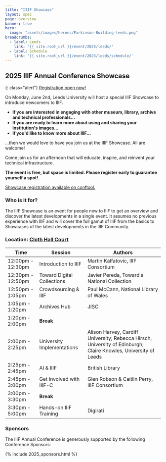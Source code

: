 ```yaml
---
title: "IIIF Showcase"
layout: spec
page: overview
banner: true 
hero:
  image: "assets/images/heroes/Parkinson-Building-leeds.png"
breadcrumbs:
  - label: Leeds
    link: '{{ site.root_url }}/event/2025/leeds/'
  - label: Schedule
    link: '{{ site.root_url }}/event/2025/leeds/schedule/'
---
```


## 2025 IIIF Annual Conference Showcase

{: class="alert"}
[Registration open now!][registration]

On Monday, June 2nd, Leeds University will host a special IIIF Showcase to introduce newcomers to IIIF.

* **If you are interested in engaging with other museum, library, archive and technical professionals...**
* **If you are ready to learn more about using and sharing your institution's images...**
* **If you'd like to know more about IIIF...**

...then we would love to have you join us at the IIIF Showcase. All are welcome!

Come join us for an afternoon that will educate, inspire, and reinvent your technical infrastructure. 

**The event is free, but space is limited. Please register early to guarantee yourself a spot!**. 

[Showcase registration available on conftool.][registration]

### Who is it for?

The IIIF Showcase is an event for people new to IIIF to get an overview and discover the latest developments in a single event. It assumes no previous experience with IIIF and will cover the full gamut of IIIF from the basics to Showcases of the latest developments in the IIIF Community.

### Location: [Cloth Hall Court](https://www.google.com/maps?cid=12127083503648639179)
<table class="api-table">
    <thead>
        <tr>
            <th>Time</th>
            <th>Session</th>
            <th>Authors</th>
        </tr>
    </thead>
    <tbody>
        <tr>
            <td>12:00pm - 12:30pm</td>
            <td>Introduction to IIIF</td>
            <td>Martin Kalfatovic, IIIF Consortium</td>
        </tr>
        <tr>
            <td>12:30pm - 12:50pm</td>
            <td>Toward Digital Collections</td>
            <td>Javier Pereda, Toward a National Collection</td>
        </tr>
        <tr>
            <td>12:50pm - 1:05pm</td>
            <td>Crowdsourcing & IIIF</td>
            <td>Paul McCann, National Library of Wales</td>
        </tr>
        <tr>
            <td>1:05pm - 1:20pm</td>
            <td>Archives Hub</td>
            <td>JISC</td>
        </tr>
        <tr>
            <td>1:20pm - 2:00pm</td>
            <td colspan="2"><b>Break</b></td>
        </tr>
        <tr>
            <td>2:00pm - 2:25pm</td>
            <td>University Implementations</td>
            <td>Alison Harvey, Cardiff University; Rebecca Hirsch, University of Edinburgh; Claire Knowles, University of Leeds</td>
        </tr>
        <tr>
            <td>2:25pm - 2:45pm</td>
            <td>AI & IIIF</td>
            <td>British Library</td>
        </tr>
        <tr>
            <td>2:45pm - 3:00pm</td>
            <td>Get Involved with IIIF-C</td>
            <td>Glen Robson & Caitlin Perry, IIIF Consortium</td>
        </tr>
        <tr>
            <td>3:00pm - 3:30pm</td>
            <td colspan="2"><b>Break</b></td>
        </tr>
        <tr>
            <td>3:30pm - 5:00pm</td>
            <td>Hands-on IIIF Training</td>
            <td>Digirati</td>
        </tr>
    </tbody>
</table>        

### Sponsors

The IIIF Annual Conference is generously supported by the following Conference Sponsors:

{% include 2025_sponsors.html %} 

[registration]: https://www.conftool.org/iiif2025/
